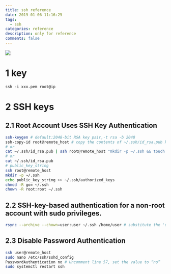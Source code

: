 ```yaml
---
title: ssh reference
date: 2019-01-06 11:16:25
tags: 
  - ssh
categories: reference
description: only for reference
comments: false
---
```

![](https://images.ctfassets.net/0lvk5dbamxpi/2NExcuuBfxfYr8OSrjRlgI/2b0c515652fc9082fa958452bcf943ec/Artboard_21_150x-8.png?w=3000&h=1500&q=50)
# 1 key
```
ssh -i xxx.pem root@ip
```
# 2 SSH keys
## 2.1 Root Account Uses SSH Key Authentication
```sh
ssh-keygen # default:2048-bit RSA key pair,-t rsa -b 2048
ssh-copy-id root@remote_host # copy the contents of ~/.ssh/id_rsa.pub key into ~/.ssh/authorized_keys.
# or
cat ~/.ssh/id_rsa.pub | ssh root@remote_host "mkdir -p ~/.ssh && touch ~/.ssh/authorized_keys && chmod -R go= ~/.ssh && cat >> ~/.ssh/authorized_keys"
# or
cat ~/.ssh/id_rsa.pub
# public_key_string
ssh root@remote_host
mkdir -p ~/.ssh
echo public_key_string >> ~/.ssh/authorized_keys
chmod -R go= ~/.ssh
chown -R root:root ~/.ssh
```
## 2.2 SSH-key-based authentication for a non-root account with sudo privileges.
```sh
rsync --archive --chown=user:user ~/.ssh /home/user # substitute the 'user' with non-root account
```
## 2.3 Disable Password Authentication
```sh
ssh user@remote_host
sudo nano /etc/ssh/sshd_config
PasswordAuthentication no # Uncomment line 57, set the value to “no”
sudo systemctl restart ssh
```